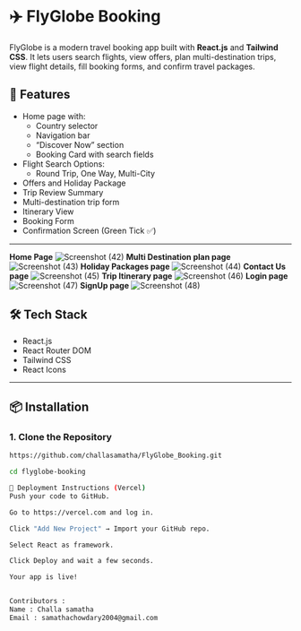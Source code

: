 # ✈️ FlyGlobe Booking 

FlyGlobe is a modern travel booking app built with **React.js** and **Tailwind CSS**. It lets users search flights, view offers, plan multi-destination trips, view flight details, fill booking forms, and confirm travel packages.


## 📂 Features

- Home page with:
  - Country selector
  - Navigation bar
  - “Discover Now” section
  - Booking Card with search fields
- Flight Search Options:
  - Round Trip, One Way, Multi-City
- Offers and Holiday Package
- Trip Review Summary
- Multi-destination trip form
- Itinerary View
- Booking Form
- Confirmation Screen (Green Tick ✅)

---

**Home Page**
![Screenshot (42)](https://github.com/user-attachments/assets/f39fcd8c-c1aa-447e-ae93-e264eb185024)
**Multi Destination plan page**
![Screenshot (43)](https://github.com/user-attachments/assets/c90ff672-a28c-4abe-bd5e-767cb89ee059)
**Holiday Packages page**
![Screenshot (44)](https://github.com/user-attachments/assets/ef63a8d8-359c-40c2-aaa8-ae4d735a5daf)
**Contact Us page** 
![Screenshot (45)](https://github.com/user-attachments/assets/cd27f6d5-e80b-48b8-ad22-8d51a56a71e9)
**Trip Itinerary page** 
![Screenshot (46)](https://github.com/user-attachments/assets/ef771405-a1aa-40ca-b664-9d68ac69bd0c)
**Login page**
![Screenshot (47)](https://github.com/user-attachments/assets/183a0843-3363-4497-86b6-d75b9a5cda10)
**SignUp page**
![Screenshot (48)](https://github.com/user-attachments/assets/12d4ea67-fd22-4ac4-86c5-85dd60768580)



## 🛠️ Tech Stack

- React.js
- React Router DOM
- Tailwind CSS
- React Icons

---

## 📦 Installation

### 1. Clone the Repository
```bash
https://github.com/challasamatha/FlyGlobe_Booking.git

cd flyglobe-booking

🚀 Deployment Instructions (Vercel)
Push your code to GitHub.

Go to https://vercel.com and log in.

Click "Add New Project" → Import your GitHub repo.

Select React as framework.

Click Deploy and wait a few seconds.

Your app is live!


Contributors :
Name : Challa samatha
Email : samathachowdary2004@gmail.com
